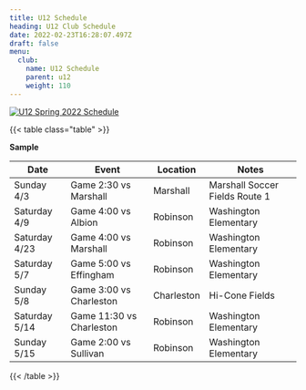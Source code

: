 ```yaml
---
title: U12 Schedule
heading: U12 Club Schedule
date: 2022-02-23T16:28:07.497Z
draft: false
menu:
  club:
    name: U12 Schedule
    parent: u12
    weight: 110
---
```

[![U12 Spring 2022 Schedule](https://res.cloudinary.com/robinson-soccer/image/upload/v1647382958/Club/Divisions/U12/u12-schedule_nuhhvr.jpg)](https://res.cloudinary.com/robinson-soccer/image/upload/v1647382958/Club/Divisions/U12/u12-schedule_nuhhvr.jpg)

{{< table class="table" >}}

 **Sample**

| Date          | Event                    | Location   | Notes                          |
| ------------- | ------------------------ | ---------- | ------------------------------ |
| Sunday 4/3    | Game 2:30 vs Marshall    | Marshall   | Marshall Soccer Fields Route 1 |
| Saturday 4/9  | Game 4:00 vs Albion      | Robinson   | Washington Elementary          |
| Saturday 4/23 | Game 4:00 vs Marshall    | Robinson   | Washington Elementary          |
| Saturday 5/7  | Game 5:00 vs Effingham   | Robinson   | Washington Elementary          |
| Sunday 5/8    | Game 3:00 vs Charleston  | Charleston | Hi-Cone Fields                 |
| Saturday 5/14 | Game 11:30 vs Charleston | Robinson   | Washington Elementary          |
| Sunday 5/15   | Game 2:00 vs Sullivan    | Robinson   | Washington Elementary          |

{{< /table >}}